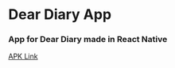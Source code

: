 # Dear Diary App

### App for Dear Diary made in React Native

<a href="https://drive.google.com/file/d/1W1o-CoYSAKfUZZzIISvSYquxtWTMrMwx/view?usp=drivesdk"> APK Link </a>
